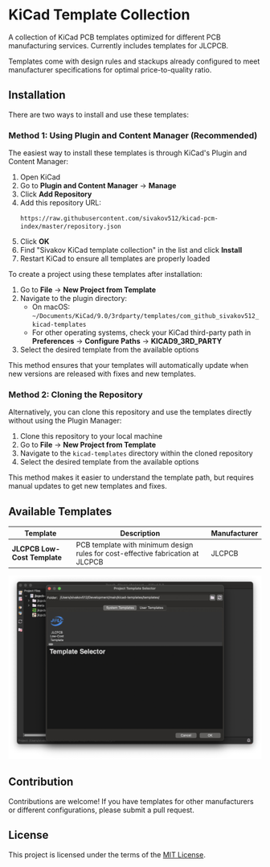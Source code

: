 # KiCad Template Collection

A collection of KiCad PCB templates optimized for different PCB manufacturing services. Currently includes templates for JLCPCB.

Templates come with design rules and stackups already configured to meet manufacturer specifications for optimal price-to-quality ratio.

## Installation

There are two ways to install and use these templates:

### Method 1: Using Plugin and Content Manager (Recommended)

The easiest way to install these templates is through KiCad's Plugin and Content Manager:

1. Open KiCad
2. Go to **Plugin and Content Manager** → **Manage**
3. Click **Add Repository**
4. Add this repository URL:
   ```
   https://raw.githubusercontent.com/sivakov512/kicad-pcm-index/master/repository.json
   ```
5. Click **OK**
6. Find "Sivakov KiCad template collection" in the list and click **Install**
7. Restart KiCad to ensure all templates are properly loaded

To create a project using these templates after installation:

1. Go to **File** → **New Project from Template**
2. Navigate to the plugin directory:
   - On macOS: `~/Documents/KiCad/9.0/3rdparty/templates/com_github_sivakov512_kicad-templates`
   - For other operating systems, check your KiCad third-party path in **Preferences** → **Configure Paths** → **KICAD9_3RD_PARTY**
3. Select the desired template from the available options

This method ensures that your templates will automatically update when new versions are released with fixes and new templates.

### Method 2: Cloning the Repository

Alternatively, you can clone this repository and use the templates directly without using the Plugin Manager:

1. Clone this repository to your local machine
2. Go to **File** → **New Project from Template**
3. Navigate to the `kicad-templates` directory within the cloned repository
4. Select the desired template from the available options

This method makes it easier to understand the template path, but requires manual updates to get new templates and fixes.

## Available Templates

| Template | Description | Manufacturer |
|----------|-------------|--------------|
| **JLCPCB Low-Cost Template** | PCB template with minimum design rules for cost-effective fabrication at JLCPCB | JLCPCB |

![Template Selection](./docs/template_selector.png)

## Contribution

Contributions are welcome! If you have templates for other manufacturers or different configurations, please submit a pull request.

## License

This project is licensed under the terms of the [MIT License](./LICENSE).
